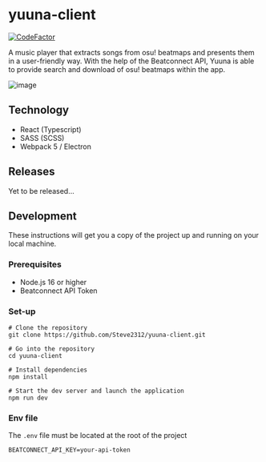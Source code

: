 # yuuna-client

[![CodeFactor](https://www.codefactor.io/repository/github/steve2312/yuuna-client/badge)](https://www.codefactor.io/repository/github/steve2312/yuuna-client)

A music player that extracts songs from osu! beatmaps and presents them in a user-friendly way. With the help of the Beatconnect API, Yuuna is able to provide search and download of osu! beatmaps within the app.

![image](https://user-images.githubusercontent.com/34347838/214974142-0f101ad0-98e5-4bbc-94b4-409925762755.png)


## Technology
- React (Typescript)
- SASS (SCSS)
- Webpack 5 / Electron

## Releases

Yet to be released...

## Development
These instructions will get you a copy of the project up and running on your local machine.

### Prerequisites
- Node.js 16 or higher
- Beatconnect API Token

### Set-up
```shell
# Clone the repository
git clone https://github.com/Steve2312/yuuna-client.git

# Go into the repository
cd yuuna-client

# Install dependencies
npm install

# Start the dev server and launch the application
npm run dev
```

### Env file
The `.env` file must be located at the root of the project
```dotenv
BEATCONNECT_API_KEY=your-api-token
```




